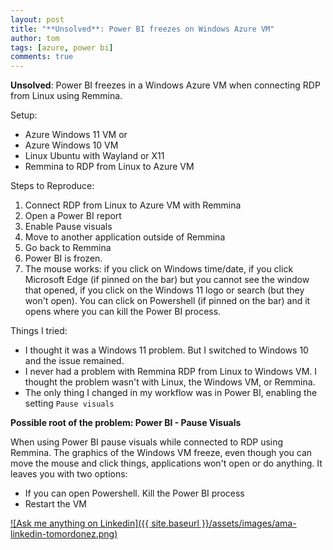 ```yaml
---
layout: post
title: "**Unsolved**: Power BI freezes on Windows Azure VM"
author: tom
tags: [azure, power bi]
comments: true
---
```


**Unsolved**: Power BI freezes in a Windows Azure VM when connecting RDP from Linux using Remmina.

Setup:

* Azure Windows 11 VM or
* Azure Windows 10 VM
* Linux Ubuntu with Wayland or X11
* Remmina to RDP from Linux to Azure VM

Steps to Reproduce:

1. Connect RDP from Linux to Azure VM with Remmina
2. Open a Power BI report
3. Enable Pause visuals
4. Move to another application outside of Remmina
5. Go back to Remmina
6. Power BI is frozen.
7. The mouse works: if you click on Windows time/date, if you click Microsoft Edge (if pinned on the bar) but you cannot see the window that opened, if you click on the Windows 11 logo or search (but they won't open). You can click on Powershell (if pinned on the bar) and it opens where you can kill the Power BI process.

Things I tried:

* I thought it was a Windows 11 problem. But I switched to Windows 10 and the issue remained.
* I never had a problem with Remmina RDP from Linux to Windows VM. I thought the problem wasn't with Linux, the Windows VM, or Remmina.
* The only thing I changed in my workflow was in Power BI, enabling the setting `Pause visuals`

**Possible root of the problem: Power BI - Pause Visuals**

When using Power BI pause visuals while connected to RDP using Remmina. The graphics of the Windows VM freeze, even though you can move the mouse and click things, applications won't open or do anything. It leaves you with two options:

* If you can open Powershell. Kill the Power BI process
* Restart the VM

[![Ask me anything on Linkedin]({{ site.baseurl }}/assets/images/ama-linkedin-tomordonez.png)](https://www.linkedin.com/in/tomordonez/)